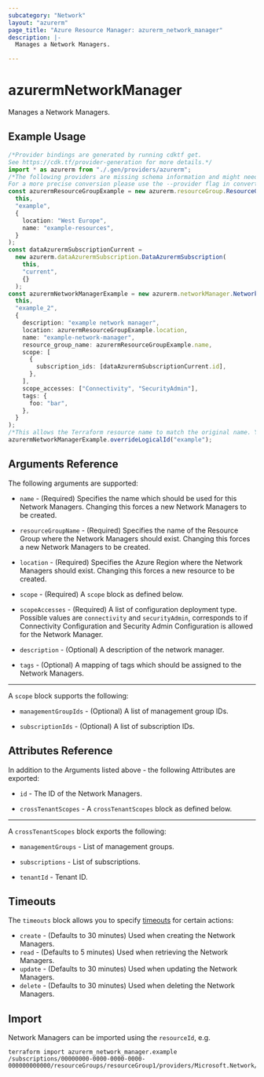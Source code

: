 ```yaml
---
subcategory: "Network"
layout: "azurerm"
page_title: "Azure Resource Manager: azurerm_network_manager"
description: |-
  Manages a Network Managers.

---
```


# azurermNetworkManager

Manages a Network Managers.

## Example Usage

```typescript
/*Provider bindings are generated by running cdktf get.
See https://cdk.tf/provider-generation for more details.*/
import * as azurerm from "./.gen/providers/azurerm";
/*The following providers are missing schema information and might need manual adjustments to synthesize correctly: azurerm.
For a more precise conversion please use the --provider flag in convert.*/
const azurermResourceGroupExample = new azurerm.resourceGroup.ResourceGroup(
  this,
  "example",
  {
    location: "West Europe",
    name: "example-resources",
  }
);
const dataAzurermSubscriptionCurrent =
  new azurerm.dataAzurermSubscription.DataAzurermSubscription(
    this,
    "current",
    {}
  );
const azurermNetworkManagerExample = new azurerm.networkManager.NetworkManager(
  this,
  "example_2",
  {
    description: "example network manager",
    location: azurermResourceGroupExample.location,
    name: "example-network-manager",
    resource_group_name: azurermResourceGroupExample.name,
    scope: [
      {
        subscription_ids: [dataAzurermSubscriptionCurrent.id],
      },
    ],
    scope_accesses: ["Connectivity", "SecurityAdmin"],
    tags: {
      foo: "bar",
    },
  }
);
/*This allows the Terraform resource name to match the original name. You can remove the call if you don't need them to match.*/
azurermNetworkManagerExample.overrideLogicalId("example");

```

## Arguments Reference

The following arguments are supported:

*   `name` - (Required) Specifies the name which should be used for this Network Managers. Changing this forces a new Network Managers to be created.

*   `resourceGroupName` - (Required) Specifies the name of the Resource Group where the Network Managers should exist. Changing this forces a new Network Managers to be created.

*   `location` - (Required) Specifies the Azure Region where the Network Managers should exist. Changing this forces a new resource to be created.

*   `scope` - (Required) A `scope` block as defined below.

*   `scopeAccesses` - (Required) A list of configuration deployment type. Possible values are `connectivity` and `securityAdmin`, corresponds to if Connectivity Configuration and Security Admin Configuration is allowed for the Network Manager.

*   `description` - (Optional) A description of the network manager.

*   `tags` - (Optional) A mapping of tags which should be assigned to the Network Managers.

***

A `scope` block supports the following:

*   `managementGroupIds` - (Optional) A list of management group IDs.

*   `subscriptionIds` - (Optional) A list of subscription IDs.

## Attributes Reference

In addition to the Arguments listed above - the following Attributes are exported:

*   `id` - The ID of the Network Managers.

*   `crossTenantScopes` - A `crossTenantScopes` block as defined below.

***

A `crossTenantScopes` block exports the following:

*   `managementGroups` - List of management groups.

*   `subscriptions` - List of subscriptions.

*   `tenantId` - Tenant ID.

## Timeouts

The `timeouts` block allows you to specify [timeouts](https://www.terraform.io/language/resources/syntax#operation-timeouts) for certain actions:

* `create` - (Defaults to 30 minutes) Used when creating the Network Managers.
* `read` - (Defaults to 5 minutes) Used when retrieving the Network Managers.
* `update` - (Defaults to 30 minutes) Used when updating the Network Managers.
* `delete` - (Defaults to 30 minutes) Used when deleting the Network Managers.

## Import

Network Managers can be imported using the `resourceId`, e.g.

```console
terraform import azurerm_network_manager.example /subscriptions/00000000-0000-0000-0000-000000000000/resourceGroups/resourceGroup1/providers/Microsoft.Network/networkManagers/networkManager1
```
